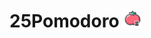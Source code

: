 # 25Pomodoro <img src='https://github.com/25Pomodoro/.github/blob/main/icons8-tomato-512.png' width=30>

